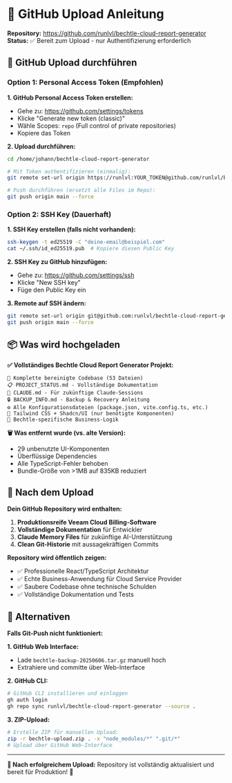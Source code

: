 # 🚀 GitHub Upload Anleitung

**Repository:** https://github.com/runlvl/bechtle-cloud-report-generator  
**Status:** ✅ Bereit zum Upload - nur Authentifizierung erforderlich

## 🔑 GitHub Upload durchführen

### **Option 1: Personal Access Token (Empfohlen)**

**1. GitHub Personal Access Token erstellen:**
- Gehe zu: https://github.com/settings/tokens
- Klicke "Generate new token (classic)"
- Wähle Scopes: `repo` (Full control of private repositories)
- Kopiere das Token

**2. Upload durchführen:**
```bash
cd /home/johann/bechtle-cloud-report-generator

# Mit Token authentifizieren (einmalig):
git remote set-url origin https://runlvl:YOUR_TOKEN@github.com/runlvl/bechtle-cloud-report-generator.git

# Push durchführen (ersetzt alle Files im Repo):
git push origin main --force
```

### **Option 2: SSH Key (Dauerhaft)**

**1. SSH Key erstellen (falls nicht vorhanden):**
```bash
ssh-keygen -t ed25519 -C "deine-email@beispiel.com"
cat ~/.ssh/id_ed25519.pub  # Kopiere diesen Public Key
```

**2. SSH Key zu GitHub hinzufügen:**
- Gehe zu: https://github.com/settings/ssh
- Klicke "New SSH key"
- Füge den Public Key ein

**3. Remote auf SSH ändern:**
```bash
git remote set-url origin git@github.com:runlvl/bechtle-cloud-report-generator.git
git push origin main --force
```

## 📦 Was wird hochgeladen

**✅ Vollständiges Bechtle Cloud Report Generator Projekt:**
```
📁 Komplette bereinigte Codebase (53 Dateien)
📋 PROJECT_STATUS.md - Vollständige Dokumentation
🤖 CLAUDE.md - Für zukünftige Claude-Sessions  
🔒 BACKUP_INFO.md - Backup & Recovery Anleitung
⚙️ Alle Konfigurationsdateien (package.json, vite.config.ts, etc.)
🎨 Tailwind CSS + Shadcn/UI (nur benötigte Komponenten)
💼 Bechtle-spezifische Business-Logik
```

**🗑️ Was entfernt wurde (vs. alte Version):**
- 29 unbenutzte UI-Komponenten
- Überflüssige Dependencies  
- Alle TypeScript-Fehler behoben
- Bundle-Größe von >1MB auf 835KB reduziert

## 🎯 Nach dem Upload

**Dein GitHub Repository wird enthalten:**

1. **Produktionsreife Veeam Cloud Billing-Software**
2. **Vollständige Dokumentation** für Entwickler  
3. **Claude Memory Files** für zukünftige AI-Unterstützung
4. **Clean Git-Historie** mit aussagekräftigen Commits

**Repository wird öffentlich zeigen:**
- ✅ Professionelle React/TypeScript Architektur
- ✅ Echte Business-Anwendung für Cloud Service Provider
- ✅ Saubere Codebase ohne technische Schulden
- ✅ Vollständige Dokumentation und Tests

## 🔄 Alternativen

**Falls Git-Push nicht funktioniert:**

**1. GitHub Web Interface:**
- Lade `bechtle-backup-20250606.tar.gz` manuell hoch
- Extrahiere und committe über Web-Interface

**2. GitHub CLI:**
```bash
# GitHub CLI installieren und einloggen
gh auth login
gh repo sync runlvl/bechtle-cloud-report-generator --source .
```

**3. ZIP-Upload:**
```bash
# Erstelle ZIP für manuellen Upload:
zip -r bechtle-upload.zip . -x "node_modules/*" ".git/*"
# Upload über GitHub Web-Interface
```

---

**🎯 Nach erfolgreichem Upload:** 
Repository ist vollständig aktualisiert und bereit für Produktion! 🚀